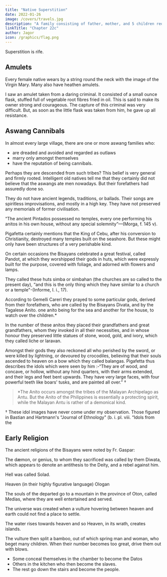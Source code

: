 ```yaml
---
title: "Native Superstition"
date: 2022-01-26
image: /covers/travels.jpg
description: "A family consisting of father, mother, and 5 children requires daily 12 chupas of rice"
linkTitle: "Chapter 22c"
author: Jagor
icon: /graphics/flag.png
---
```



Superstition is rife. 


## Amulets

Every female native wears by a string round the neck with the image of the Virgin Mary. Many also have heathen amulets. <!-- , of which I had an opportunity of examining one that had been taken from a very daring criminal.  --> 

I saw an amulet taken from a daring criminal. It consisted of a small ounce flask, stuffed full of vegetable root fibres fried in oil. This is said to make its owner strong and courageous. The capture of this criminal was very difficult. But, as soon as the little flask was taken from him, he gave up all resistance. 


## Aswang Cannibals

In almost every large village, there are one or more aswang <!-- Asuán --> families who:
- are dreaded and avoided and regarded as outlaws
- marry only amongst themselves
- have the reputation of being cannibals. 

Perhaps they are descended from such tribes? This belief is very general and firmly rooted. Intelligent old natives tell me that they certainly did not believe that the aswangs <!-- Asuáns --> ate men nowadays. But <!--  at the present time, but that --> their forefathers had assuredly done so.

<!-- * Veritable cannibals are not mentioned by the older authors on the Philippines. Pigafetta (p. 127) heard that a people lived on a river at Cape Benuian (north of Mindanao) who ate only the hearts of their captured enemies, along with lemonjuice; and Dr. Semper (“* Philippines,” 62) found the same custom, with the excep. tion of the lemon-juice, on the east coast of Mindanao. -->

They do not have ancient legends, traditions, or ballads. Their songs are <!-- , it is stated that there are none. It is true they have songs at their dances, but these are --> spiritless improvisations, and mostly in a high key. They have not preserved any memorials of former civilisation. 

“The ancient Pintados possessed no temples, every one performing his anitos in his own house, without any special solemnity”—(Morga, f. 145 v). 

Pigafetta certainly mentions that the King of Cebu, after his conversion to Christianity, destroyed many temples built on the seashore. But these might only have been structures of a very perishable kind. 

On certain occasions the Bisayans celebrated a great festival, called Pandot, at which they worshipped their gods in huts, which were expressly built for the purpose, covered with foliage, and adorned with flowers and lamps. 

They called these huts simba or simbahan (the churches are so called to the present day), “and this is the only thing which they have similar to a church or a temple"-(Informe, I. i., 17). 

According to Gemelli Careri they prayed to some particular gods, derived from their forefathers, who are called by the Bisayans Divata, and by the Tagalese Anito. one anito being for the sea and another for the house, to watch over the children.* 

In the number of these anitos they placed their grandfathers and great grandfathers, whom they invoked in all their necessities, and in whose honour they preserved little statues of stone, wood, gold, and ivory, which they called liche or laravan. 

Amongst their gods they also reckoned all who perished by the sword, or were killed by lightning, or devoured by crocodiles, believing that their souls ascended to heaven on a bow which they called balangas. Pigafetta thus describes the idols which were seen by him :-“They are of wood, and concave, or hollow, without any hind quarters, with their arms extended, and their legs and feet bent upwards. They have very large faces, with four powerful teeth like boars' tusks, and are painted all over.” †

> *The Anito occurs amongst the tribes of the Malayan Archipelago as Antu. But the Anito of the Philippines is essentially a protecting spirit, while the Malayan Antu is rather of a demonical kind.

† These idol images have never come under my observation. Those figured in Bastian and Hartmann's “Journal of Ethnology" (b. i. pl. viii. “Idols from the


## Early Religion

The ancient religions of the Bisayans were noted by Fr. Gaspar:

The dæmon, or genius, to whom they sacrificed was called by them Diwata, which appears to denote an antithesis to the Deity, and a rebel against him. 

Hell was called Solad. 

Heaven (in their highly figurative language) Ologan

The souls of the departed go to a mountain in the province of Oton, called Medias, where they are well entertained and served.

The universe was created when a vulture hovering between heaven and earth could not find a place to settle. 

The water rises towards heaven and so Heaven, in its wrath, creates islands. 

The vulture then split a bamboo, out of which spring man and woman, who beget many children. When their number becomes too great, drive them out with blows. 
- Some conceal themselves in the chamber to become the Datos
- Others in the kitchen who then become the slaves.
- The rest go down the stairs and become the people.

<!-- Philippines)," whose originals are in the Ethnographical Museum of Berlin, were certainly acquired in the Philippines, but, according to A. W. Franks, undoubtedly belong to the Solomon Islands. Sections ii. to viji., p 46, in the cattlogue of the Museum at Prague are entitled :-"Four heads of idols, made of wood, from the Philippines, contributed by the Bohemian naturalist Thaddäus Hänke, who was commissioned by the King of Spain, in the year 1817, to travel in the islands of the South Sea." The photographs, which were obligingly introduced here at my desire by the direction of the museum, do not entirely correspond to the above description, pointing rather to the west coast of America, the principal field of Hänke's researches. The Reliquiæ Botanicæ, from his posthumous papers, likewise afford no information respecting the origin of those idols.
 -->
